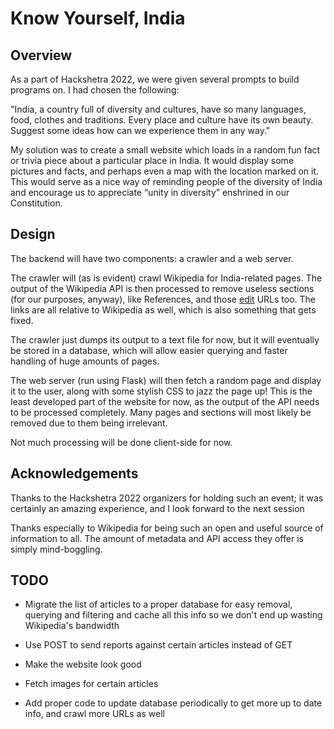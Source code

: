 # Know Yourself, India

## Overview

As a part of Hackshetra 2022, we were given several prompts to build programs on. I had chosen the following:

"India, a country full of diversity and cultures, have so many languages, food, clothes and traditions. Every place and culture have its own beauty. Suggest some ideas how can we experience them in any way."

My solution was to create a small website which loads in a random fun fact or trivia piece about a particular place in India. It would display some pictures and facts, and perhaps even a map with the location marked on it. This would serve as a nice way of reminding people of the diversity of India and encourage us to appreciate “unity in diversity” enshrined in our Constitution.

## Design

The backend will have two components: a crawler and a web server.

The crawler will (as is evident) crawl Wikipedia for India-related pages. The output of the Wikipedia API is then processed to remove useless sections (for our purposes, anyway), like References, and those [edit]() URLs too. The links are all relative to Wikipedia as well, which is also something that gets fixed.

The crawler just dumps its output to a text file for now, but it will eventually be stored in a database, which will allow easier querying and faster handling of huge amounts of pages.

The web server (run using Flask) will then fetch a random page and display it to the user, along with some stylish CSS to jazz the page up! This is the least developed part of the website for now, as the output of the API needs to be processed completely. Many pages and sections will most likely be removed due to them being irrelevant.

Not much processing will be done client-side for now.

## Acknowledgements

Thanks to the Hackshetra 2022 organizers for holding such an event; it was certainly an amazing experience, and I look forward to the next session

Thanks especially to Wikipedia for being such an open and useful source of information to all. The amount of metadata and API access they offer is simply mind-boggling.

## TODO

- Migrate the list of articles to a proper database for easy removal, querying and filtering and cache all this info so we don't end up wasting Wikipedia's bandwidth

- Use POST to send reports against certain articles instead of GET

- Make the website look good

- Fetch images for certain articles

- Add proper code to update database periodically to get more up to date info, and crawl more URLs as well

